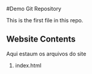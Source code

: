 #Demo Git Repository

This is the first file in this repo.

## Website Contents

Aqui estaum os arquivos do site

1. index.html

